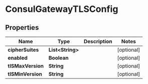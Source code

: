 

# ConsulGatewayTLSConfig


## Properties

| Name              | Type                   | Description | Notes      |
| ----------------- | ---------------------- | ----------- | ---------- |
| **cipherSuites**  | **List&lt;String&gt;** |             | [optional] |
| **enabled**       | **Boolean**            |             | [optional] |
| **tlSMaxVersion** | **String**             |             | [optional] |
| **tlSMinVersion** | **String**             |             | [optional] |



